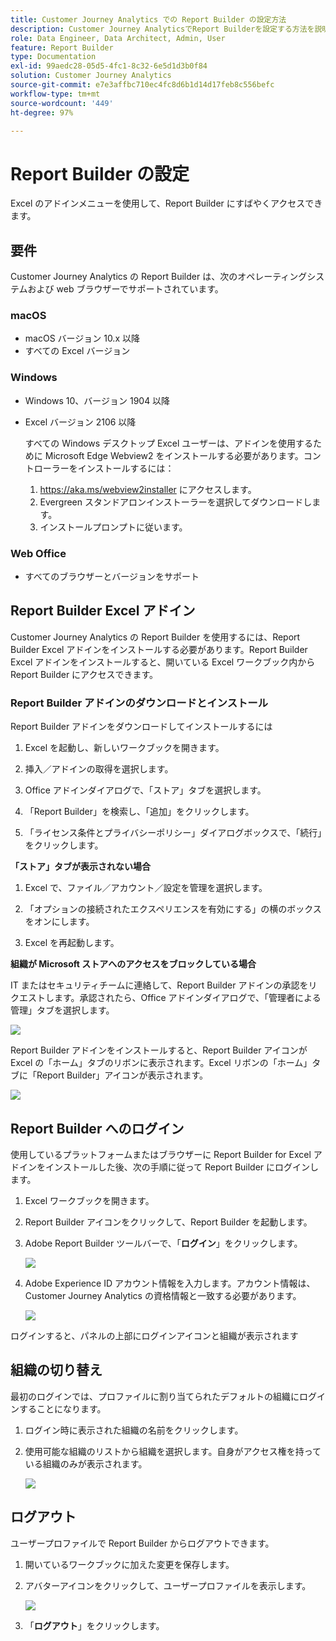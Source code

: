 ```yaml
---
title: Customer Journey Analytics での Report Builder の設定方法
description: Customer Journey AnalyticsでReport Builderを設定する方法を説明します
role: Data Engineer, Data Architect, Admin, User
feature: Report Builder
type: Documentation
exl-id: 99aedc28-05d5-4fc1-8c32-6e5d1d3b0f84
solution: Customer Journey Analytics
source-git-commit: e7e3affbc710ec4fc8d6b1d14d17feb8c556befc
workflow-type: tm+mt
source-wordcount: '449'
ht-degree: 97%

---
```


# Report Builder の設定

Excel のアドインメニューを使用して、Report Builder にすばやくアクセスできます。

## 要件

Customer Journey Analytics の Report Builder は、次のオペレーティングシステムおよび web ブラウザーでサポートされています。

### macOS

- macOS バージョン 10.x 以降
- すべての Excel バージョン

### Windows

- Windows 10、バージョン 1904 以降
- Excel バージョン 2106 以降

  すべての Windows デスクトップ Excel ユーザーは、アドインを使用するために Microsoft Edge Webview2 をインストールする必要があります。コントローラーをインストールするには：

   1. <https://aka.ms/webview2installer> にアクセスします。
   1. Evergreen スタンドアロンインストーラーを選択してダウンロードします。
   1. インストールプロンプトに従います。

### Web Office

- すべてのブラウザーとバージョンをサポート


## Report Builder Excel アドイン

Customer Journey Analytics の Report Builder を使用するには、Report Builder Excel アドインをインストールする必要があります。Report Builder Excel アドインをインストールすると、開いている Excel ワークブック内から Report Builder にアクセスできます。

### Report Builder アドインのダウンロードとインストール

Report Builder アドインをダウンロードしてインストールするには

1. Excel を起動し、新しいワークブックを開きます。

1. 挿入／アドインの取得を選択します。

1. Office アドインダイアログで、「ストア」タブを選択します。

1. 「Report Builder」を検索し、「追加」をクリックします。

1. 「ライセンス条件とプライバシーポリシー」ダイアログボックスで、「続行」をクリックします。

**「ストア」タブが表示されない場合**

1. Excel で、ファイル／アカウント／設定を管理を選択します。

1. 「オプションの接続されたエクスペリエンスを有効にする」の横のボックスをオンにします。

1. Excel を再起動します。

**組織が Microsoft ストアへのアクセスをブロックしている場合**

IT またはセキュリティチームに連絡して、Report Builder アドインの承認をリクエストします。承認されたら、Office アドインダイアログで、「管理者による管理」タブを選択します。

![](./assets/image1.png)

Report Builder アドインをインストールすると、Report Builder アイコンが Excel の「ホーム」タブのリボンに表示されます。Excel リボンの「ホーム」タブに「Report Builder」アイコンが表示されます。

![](./assets/rb_app_icon.png)

## Report Builder へのログイン

使用しているプラットフォームまたはブラウザーに Report Builder for Excel アドインをインストールした後、次の手順に従って Report Builder にログインします。

1. Excel ワークブックを開きます。

1. Report Builder アイコンをクリックして、Report Builder を起動します。

1. Adobe Report Builder ツールバーで、「**ログイン**」をクリックします。

   ![](./assets/rb_login.png)

1. Adobe Experience ID アカウント情報を入力します。アカウント情報は、Customer Journey Analytics の資格情報と一致する必要があります。

   ![](./assets/image4.png)

ログインすると、パネルの上部にログインアイコンと組織が表示されます

## 組織の切り替え

最初のログインでは、プロファイルに割り当てられたデフォルトの組織にログインすることになります。

1. ログイン時に表示された組織の名前をクリックします。

1. 使用可能な組織のリストから組織を選択します。自身がアクセス権を持っている組織のみが表示されます。

   ![](./assets/image5.png)

## ログアウト

ユーザープロファイルで Report Builder からログアウトできます。

1. 開いているワークブックに加えた変更を保存します。

1. アバターアイコンをクリックして、ユーザープロファイルを表示します。

   ![](./assets/image6.png)

1. 「**ログアウト**」をクリックします。
